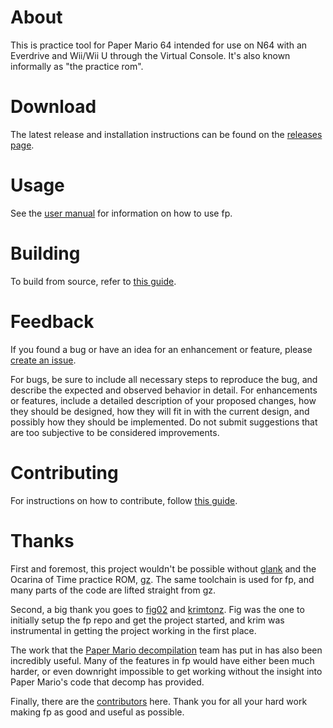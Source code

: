 # About
This is practice tool for Paper Mario 64 intended for use on N64 with an Everdrive and Wii/Wii U through the Virtual Console. It's also known informally as "the practice rom".

# Download
The latest release and installation instructions can be found on the [releases page](https://github.com/jcog/fp/releases).

# Usage
See the [user manual](https://github.com/JCog/fp/blob/master/USAGE.md) for information on how to use fp.

# Building
To build from source, refer to [this guide](https://github.com/jcog/fp/blob/develop/BUILDING.md).  

# Feedback
If you found a bug or have an idea for an enhancement or feature, please [create an issue](https://github.com/JCog/fp/issues).

For bugs, be sure to include all necessary steps to reproduce the bug, and describe the expected and observed behavior in detail. For enhancements or features, include a detailed description of your proposed changes, how they should be designed, how they will fit in with the current design, and possibly how they should be implemented. Do not submit suggestions that are too subjective to be considered improvements.

# Contributing
For instructions on how to contribute, follow [this guide](https://github.com/jcog/fp/blob/develop/CONTRIBUTING.md).

# Thanks
First and foremost, this project wouldn't be possible without [glank](https://github.com/glankk) and the Ocarina of Time practice ROM, [gz](https://github.com/glankk/gz). The same toolchain is used for fp, and many parts of the code are lifted straight from gz.

Second, a big thank you goes to [fig02](https://github.com/fig02) and [krimtonz](https://github.com/krimtonz). Fig was the one to initially setup the fp repo and get the project started, and krim was instrumental in getting the project working in the first place.

The work that the [Paper Mario decompilation](https://github.com/pmret/papermario) team has put in has also been incredibly useful. Many of the features in fp would have either been much harder, or even downright impossible to get working without the insight into Paper Mario's code that decomp has provided.

Finally, there are the [contributors](https://github.com/JCog/fp/graphs/contributors) here. Thank you for all your hard work making fp as good and useful as possible.
